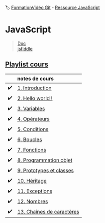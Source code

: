 :label: [FormationVidéo Git](https://github.com/jasonchampagne/FormationVideo) - [Ressource JavaScript](https://github.com/jasonchampagne/FormationVideo/tree/master/Ressources/JavaScript)

# JavaScript
> [Doc](https://developer.mozilla.org/fr/docs/Web/JavaScript/Reference)  
> [jsfiddle](https://jsfiddle.net/)  

## [Playlist cours](https://github.com/jasonchampagne/FormationVideo/blob/master/Playlists/javascript-cours.md)  

||notes de cours|
-|:-|
|:heavy_check_mark:|[1. Introduction](cours/001_introduction/note.md)
|:heavy_check_mark:|[2. Hello world !](cours/002_hello_world/note.md)
|:heavy_check_mark:|[3. Variables](cours/003_variables/note.md)
|:heavy_check_mark:|[4. Opérateurs](cours/004_opérateurs/note.md)
|:heavy_check_mark:|[5. Conditions](cours/005_conditions/note.md)
|:heavy_check_mark:|[6. Boucles](cours/006_boucles/note.md)
|:heavy_check_mark:|[7. Fonctions](cours/007_fonctions/note.md)
|:heavy_check_mark:|[8. Programmation objet](cours/008_programmation_objet/note.md)
|:heavy_check_mark:|[9. Prototypes et classes](cours/009_prototypes_et_classes/note.md)
|:heavy_check_mark:|[10. Héritage](cours/010_héritage/note.md)
|:heavy_check_mark:|[11. Exceptions](cours/011_exeptions/note.md)
|:heavy_check_mark:|[12. Nombres](cours/012_nombres/note.md)
|:heavy_check_mark:|[13. Chaînes de caractères](cours/013_chaînes_de_caractères/note.md)